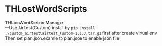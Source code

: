 # THLostWordScripts
THLostWordScripts Manager<br>
--Use AirTest(Custom) install by  `pip install .\custom_airtest\airtest_Custom-1.1.3.tar.gz` first after create virtual env<br>
Then set plan.json.examle to plan.json to enable json file<br>